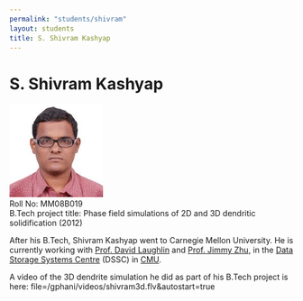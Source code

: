 ```yaml
---
permalink: "students/shivram"
layout: students
title: S. Shivram Kashyap
---
```

# S. Shivram Kashyap 

![Shivram](../assets/images/shivram.jpg)  
Roll No: MM08B019  
B.Tech project title: Phase field simulations of 2D and 3D dendritic solidification (2012) 

After his B.Tech, Shivram Kashyap went to Carnegie Mellon University. He is currently working with [Prof. David Laughlin](http://neon.mems.cmu.edu/people/laughlin.html) and [Prof. Jimmy Zhu](http://users.ece.cmu.edu/~jzhu/), in the [Data Storage Systems Centre](http://www.dssc.ece.cmu.edu) (DSSC) in [CMU](http://www.cmu.edu).

A video of the 3D dendrite simulation he did as part of his B.Tech project is here:
<flashplayer width=600 height=400>file=/gphani/videos/shivram3d.flv&amp;autostart=true</flashplayer>
